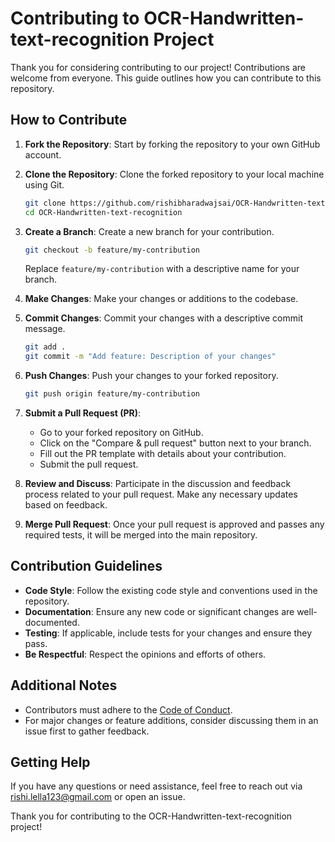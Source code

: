 # Contributing to OCR-Handwritten-text-recognition Project

Thank you for considering contributing to our project! Contributions are welcome from everyone. This guide outlines how you can contribute to this repository.

## How to Contribute

1. **Fork the Repository**: Start by forking the repository to your own GitHub account.
   
2. **Clone the Repository**: Clone the forked repository to your local machine using Git.

   ```bash
   git clone https://github.com/rishibharadwajsai/OCR-Handwritten-text-recognition.git
   cd OCR-Handwritten-text-recognition
   ```

3. **Create a Branch**: Create a new branch for your contribution.

   ```bash
   git checkout -b feature/my-contribution
   ```

   Replace `feature/my-contribution` with a descriptive name for your branch.

4. **Make Changes**: Make your changes or additions to the codebase.

5. **Commit Changes**: Commit your changes with a descriptive commit message.

   ```bash
   git add .
   git commit -m "Add feature: Description of your changes"
   ```

6. **Push Changes**: Push your changes to your forked repository.

   ```bash
   git push origin feature/my-contribution
   ```

7. **Submit a Pull Request (PR)**:
   - Go to your forked repository on GitHub.
   - Click on the "Compare & pull request" button next to your branch.
   - Fill out the PR template with details about your contribution.
   - Submit the pull request.

8. **Review and Discuss**: Participate in the discussion and feedback process related to your pull request. Make any necessary updates based on feedback.

9. **Merge Pull Request**: Once your pull request is approved and passes any required tests, it will be merged into the main repository.

## Contribution Guidelines

- **Code Style**: Follow the existing code style and conventions used in the repository.
- **Documentation**: Ensure any new code or significant changes are well-documented.
- **Testing**: If applicable, include tests for your changes and ensure they pass.
- **Be Respectful**: Respect the opinions and efforts of others.

## Additional Notes

- Contributors must adhere to the [Code of Conduct](CODE_OF_CONDUCT.md).
- For major changes or feature additions, consider discussing them in an issue first to gather feedback.

## Getting Help

If you have any questions or need assistance, feel free to reach out via [rishi.lella123@gmail.com](mailto:rishi.lella123@gmail.com) or open an issue.

Thank you for contributing to the OCR-Handwritten-text-recognition project!
